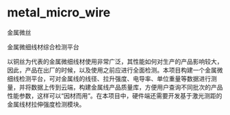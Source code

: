 # metal_micro_wire
金属微丝

金属微细线材综合检测平台

以铜丝为代表的金属微细线材使用非常广泛，其性能如何对生产的产品影响较大，因此，产品在出厂的时候，以及使用之前应进行全面检测。本项目构建一个金属微细线检测平台，可对金属线的线径、拉升强度、电导率、单位重量等数据进行测量，并将数据上传到云端，构建金属线产品质量库，方便用户查询不同批次的产品性能参数，这样可以“因材而用”。在本项目中，硬件端还需要开发基于激光测距的金属线材拉伸强度检测模块。
